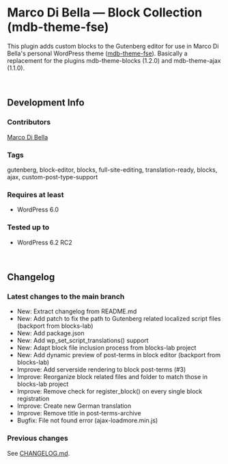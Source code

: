 # Marco Di Bella &mdash; Block Collection (mdb-theme-fse)
This plugin adds custom blocks to the Gutenberg editor for use in Marco Di Bella's personal WordPress theme ([mdb-theme-fse](https://github.com/mdibella-dev/mdb-theme-fse)). Basically a replacement for the plugins mdb-theme-blocks (1.2.0) and mdb-theme-ajax (1.1.0).

<br>

## Development Info

### Contributors
[Marco Di Bella ](https://github.com/mdibella-dev)

### Tags
gutenberg, block-editor, blocks, full-site-editing, translation-ready, blocks, ajax, custom-post-type-support

### Requires at least

* WordPress 6.0

### Tested up to

* WordPress 6.2 RC2

<br>

## Changelog

### Latest changes to the main branch

* New: Extract changelog from README.md
* New: Add patch to fix the path to Gutenberg related localized script files (backport from blocks-lab)
* New: Add package.json
* New: Add wp_set_script_translations() support
* New: Adapt block file inclusion process from blocks-lab project
* New: Add dynamic preview of post-terms in block editor (backport from blocks-lab)
* Improve: Add serverside rendering to block post-terms (#3)
* Improve: Reorganize block related files and folder to match those in blocks-lab project
* Improve: Remove check for register_block() on every single block registration
* Improve: Create new German translation
* Improve: Remove title in post-terms-archive
* Bugfix: File not found error (ajax-loadmore.min.js)


### Previous changes

See [CHANGELOG.md](https://github.com/mdibella-dev/mdb-theme-blocks-two/blob/main/CHANGELOG.md).
